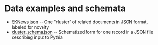 # Data examples and schemata

* [SKNews.json](SKNews.json) -- One "cluster" of related documents in JSON format, labeled for novelty
* [cluster_schema.json](cluster_schema.json) -- Schematized form for one record in a JSON file describing input to Pythia

